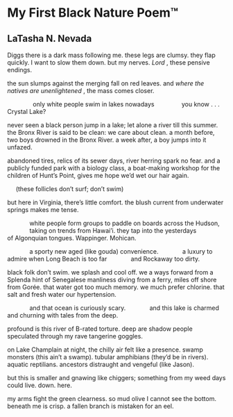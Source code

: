 # My First Black Nature Poem™
## LaTasha N. Nevada
Diggs
there is a dark mass following me. these legs are clumsy. they flap quickly.
I want to slow them down. but my nerves. _Lord_ , these pensive endings.

the sun slumps against the merging fall on red leaves.
and _where the natives are unenlightened_ , the mass comes closer.

               only white people swim in lakes nowadays
               you know . . . Crystal Lake?

never seen a black person jump in a lake;
let alone a river till this summer.
the Bronx River is said to be clean: we care about clean.
a month before, two boys drowned in the Bronx River.
a week after, a boy jumps into it unfazed.

abandoned tires, relics of its sewer days, river herring spark no fear.
and a publicly funded park with a biology class, a boat-making workshop
for the children of Hunt’s Point, gives me hope we’d wet our hair again.

     (these follicles don’t surf; don’t swim)

but here in Virginia, there’s little comfort.
the blush current from underwater springs makes me tense.

             white people form groups to paddle on boards across the Hudson,
             taking on trends from Hawai’i. they tap into the yesterdays
             of Algonquian tongues. Wappinger. Mohican.

             a sporty new aged (like gouda) convenience.
             a luxury to admire when Long Beach is too far
             and Rockaway too dirty.

black folk don’t swim. we splash and cool off.
we a ways forward from a Splenda hint of Senegalese manliness diving from a
ferry,
miles off shore from Gorée. that water got too much memory.
we much prefer chlorine. that salt and fresh water our hypertension.

             and that ocean is curiously scary.
             and this lake is charmed and churning with tales from the deep.

profound is this river of B-rated torture.
deep are shadow people speculated through my rave tangerine goggles.

on Lake Champlain at night, the chilly air felt like a presence.
swamp monsters (this ain’t a swamp). tubular amphibians (they’d be in rivers).
aquatic reptilians. ancestors distraught and vengeful (like Jason).

but this is smaller and gnawing like chiggers; something from my weed days
could live. down. here.

my arms fight the green clearness. so mud olive I cannot see the bottom.
beneath me is crisp. a fallen branch is mistaken for an eel.